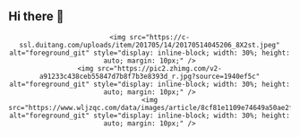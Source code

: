 ## Hi there 👋

<!--
**Gctfight/Gctfight** is a ✨ _special_ ✨ repository because its `README.md` (this file) appears on your GitHub profile.

Here are some ideas to get you started:

- 🔭 I’m currently working on ...
- 🌱 I’m currently learning ...
- 👯 I’m looking to collaborate on ...
- 🤔 I’m looking for help with ...
- 💬 Ask me about ...
- 📫 How to reach me: ...
- 😄 Pronouns: ...
- ⚡ Fun fact: ...
-->
<div style="text-align: center;">
  
    <img src="https://c-ssl.duitang.com/uploads/item/201705/14/20170514045206_8X2st.jpeg" alt="foreground_git" style="display: inline-block; width: 30%; height: auto; margin: 10px;" />
    <img src="https://pic2.zhimg.com/v2-a91233c438ceb55847d7b8f7b3e8393d_r.jpg?source=1940ef5c" alt="foreground_git" style="display: inline-block; width: 30%; height: auto; margin: 10px;" />
    <img src="https://www.wljzqc.com/data/images/article/8cf81e1109e74649a50ae2f95a8cad8c.jpg" alt="foreground_git" style="display: inline-block; width: 30%; height: auto; margin: 10px;" />
</div>

